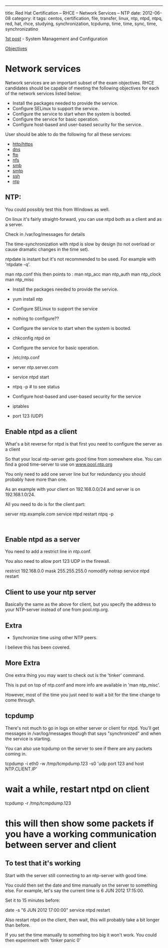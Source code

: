 ---
title: Red Hat Certification – RHCE – Network Services – NTP
date: 2012-06-08
category: it
tags: centos, certification, file, transfer, linux, ntp, ntpd, ntpq, red, hat, rhce, studying, synchronization, tcpdump, time, time, sync, time, synchronizatino

[1st post](https://www.guldmyr.com/red-hat-certification-rhce-system-configuration-and-management-2/ "1st post") \- System Management and Configuration

[Objectives](https://www.redhat.com/training/courses/ex300/examobjective "on redhat.com")

# Network services

Network services are an important subset of the exam objectives. RHCE candidates should be capable of meeting the following objectives for each of the network services listed below:

- Install the packages needed to provide the service.
- Configure SELinux to support the service.
- Configure the service to start when the system is booted.
- Configure the service for basic operation.
- Configure host-based and user-based security for the service.

User should be able to do the following for all these services:

- [http/https](https://guldmyr.com/red-hat-certification-rhce-network-services-httpd)
- [dns](https://guldmyr.com/red-hat-certification-rhce-network-services-dns)
- [ftp](https://www.guldmyr.com/red-hat-certification-rhce-network-services-ftp)
- [nfs](https://www.guldmyr.com/red-hat-certification-rhce-network-services-nfs/)
- [smb](https://www.guldmyr.com/red-hat-certification-rhce-network-services-smb/)
- [smtp](https://www.guldmyr.com/red-hat-certification-rhce-network-services-e-mail/)
- [ssh](https://www.guldmyr.com/red-hat-certification-rhce-network-services-ssh/)
- [ntp](https://www.guldmyr.com/red-hat-certification-rhce-network-services-ntp/)

## NTP:

You could possibly test this from Windows as well.

On linux it's fairly straight-forward, you can use ntpd both as a client and as a server.

Check in /var/log/messages for details

The time-synchronization with ntpd is slow by design (to not overload or cause dramatic changes in the time set).

ntpdate is instant but it's not recommended to be used. For example with 'ntpdate -q'.

man ntp.conf this then points to : man ntp\_acc man ntp\_auth man ntp\_clock man ntp\_misc

- Install the packages needed to provide the service.

- yum install ntp

- Configure SELinux to support the service

- nothing to configure??

- Configure the service to start when the system is booted.

- chkconfig ntpd on

- Configure the service for basic operation.

- /etc/ntp.conf

- server ntp.server.com

- service ntpd start
- ntpq -p # to see status

- Configure host-based and user-based security for the service

- iptables

- port 123 (UDP)

## Enable ntpd as a client

What's a bit reverse for ntpd is that first you need to configure the server as a client

So that your local ntp-server gets good time from somewhere else. You can find a good time-server to use on www.pool.ntp.org

You only need to add one server line but for redundancy you should probably have more than one.

As an example with your client on 192.168.0.0/24 and server is on 192.168.1.0/24.

All you need to do is for the client part:

server ntp.example.com
service ntpd restart
ntpq -p

 

## Enable ntpd as a server

You need to add a restrict line in ntp.conf.

You also need to allow port 123 UDP in the firewall.

restrict 192.168.0.0 mask 255.255.255.0 nomodify notrap
service ntpd restart

## Client to use your ntp server

Basically the same as the above for client, but you specify the address to your NTP-server instead of one from pool.ntp.org.

## Extra

- Synchronize time using other NTP peers.

I believe this has been covered.

## More Extra

One extra thing you may want to check out is the 'tinker' command.

This is put on top of ntp.conf and more info are available in 'man ntp\_misc'.

However, most of the time you just need to wait a bit for the time change to come through.

## tcpdump

There's not much to go in logs on either server or client for ntpd. You'll get messages in /var/log/messages though that says "synchronized" and when the service is starting.

You can also use tcpdump on the server to see if there are any packets coming in.

tcpdump -i eth0 -w /tmp/tcmpdump.123 -s0 'udp port 123 and host NTP.CLIENT.IP'
# wait a while, restart ntpd on client
tcpdump -r /tmp/tcmpdump.123
# this will then show some packets if you have a working communication between server and client

## To test that it's working

Start with the server still connecting to an ntp-server with good time.

You could then set the date and time manually on the server to something else. For example, let's say the current time is 6 JUN 2012 17:15:00.

Set it to 15 minutes before:

date -s "6 JUN 2012 17:00:00"
service ntpd restart

Also restart ntpd on the client, then wait, this will probably take a bit longer than before.

If you set the time manually to something too big it won't work. You could then experiment with 'tinker panic 0'
